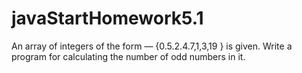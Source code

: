 # javaStartHomework5.1
An array of integers of the form — {0.5.2.4.7,1,3,19 } is given. Write a program for calculating the number of odd numbers in it.
